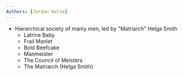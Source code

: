 ```yaml
---
Authors: [Jordan Nolte]
---
```


- Hierarchical society of manly men, led by "Matriarch" Helga Smith
	- Latrine Baby
	- Frail Manlet
	- Bold Beefcake
	- Manmeister
	- The Council of Meisters
	- The Matriarch (Helga Smith)